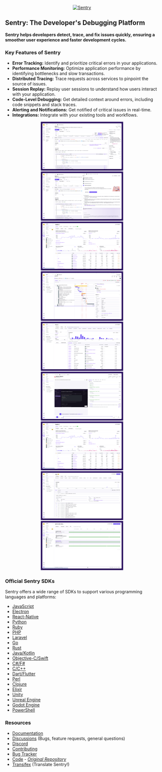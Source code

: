 <p align="center">
  <a href="https://sentry.io/?utm_source=github&utm_medium=logo" target="_blank">
    <img src="https://sentry-brand.storage.googleapis.com/sentry-wordmark-dark-280x84.png" alt="Sentry" width="280" height="84" />
  </a>
</p>

## **Sentry: The Developer's Debugging Platform**

**Sentry helps developers detect, trace, and fix issues quickly, ensuring a smoother user experience and faster development cycles.**

### **Key Features of Sentry**

*   **Error Tracking:** Identify and prioritize critical errors in your applications.
*   **Performance Monitoring:** Optimize application performance by identifying bottlenecks and slow transactions.
*   **Distributed Tracing:** Trace requests across services to pinpoint the source of issues.
*   **Session Replay:** Replay user sessions to understand how users interact with your application.
*   **Code-Level Debugging:** Get detailed context around errors, including code snippets and stack traces.
*   **Alerting and Notifications:** Get notified of critical issues in real-time.
*   **Integrations:** Integrate with your existing tools and workflows.

<p align="center">
  <img src="https://github.com/getsentry/sentry/raw/master/.github/screenshots/issue-details.png" width="270" alt="Issue Details"/>
  <img src="https://github.com/getsentry/sentry/raw/master/.github/screenshots/seer.png" width="270" alt="Seer" />
  <img src="https://github.com/getsentry/sentry/raw/master/.github/screenshots/insights.png" width="270" alt="Insights" />
  <img src="https://github.com/getsentry/sentry/raw/master/.github/screenshots/traces.png" width="270" alt="Traces" />
  <img src="https://github.com/getsentry/sentry/raw/master/.github/screenshots/trace-explorer.png" width="270" alt="Trace Explorer" />
  <img src="https://github.com/getsentry/sentry/raw/master/.github/screenshots/replays.png" width="270" alt="Replays" />
  <img src="https://github.com/getsentry/sentry/raw/master/.github/screenshots/insights.png" width="270" alt="Insights" />
  <img src="https://github.com/getsentry/sentry/raw/master/.github/screenshots/logs.png" width="270" alt="Logs" />
  <img src="https://github.com/getsentry/sentry/raw/master/.github/screenshots/uptime.png" width="270" alt="Uptime" />
</p>

### **Official Sentry SDKs**

Sentry offers a wide range of SDKs to support various programming languages and platforms:

*   [JavaScript](https://github.com/getsentry/sentry-javascript)
*   [Electron](https://github.com/getsentry/sentry-electron/)
*   [React-Native](https://github.com/getsentry/sentry-react-native)
*   [Python](https://github.com/getsentry/sentry-python)
*   [Ruby](https://github.com/getsentry/sentry-ruby)
*   [PHP](https://github.com/getsentry/sentry-php)
*   [Laravel](https://github.com/getsentry/sentry-laravel)
*   [Go](https://github.com/getsentry/sentry-go)
*   [Rust](https://github.com/getsentry/sentry-rust)
*   [Java/Kotlin](https://github.com/getsentry/sentry-java)
*   [Objective-C/Swift](https://github.com/getsentry/sentry-cocoa)
*   [C\#/F\#](https://github.com/getsentry/sentry-dotnet)
*   [C/C++](https://github.com/getsentry/sentry-native)
*   [Dart/Flutter](https://github.com/getsentry/sentry-dart)
*   [Perl](https://github.com/getsentry/perl-raven)
*   [Clojure](https://github.com/getsentry/sentry-clj/)
*   [Elixir](https://github.com/getsentry/sentry-elixir)
*   [Unity](https://github.com/getsentry/sentry-unity)
*   [Unreal Engine](https://github.com/getsentry/sentry-unreal)
*   [Godot Engine](https://github.com/getsentry/sentry-godot)
*   [PowerShell](https://github.com/getsentry/sentry-powershell)

### **Resources**

*   [Documentation](https://docs.sentry.io/)
*   [Discussions](https://github.com/getsentry/sentry/discussions) (Bugs, feature requests, general questions)
*   [Discord](https://discord.gg/PXa5Apfe7K)
*   [Contributing](https://docs.sentry.io/internal/contributing/)
*   [Bug Tracker](https://github.com/getsentry/sentry/issues)
*   [Code](https://github.com/getsentry/sentry) - *[Original Repository](https://github.com/getsentry/sentry)*
*   [Transifex](https://www.transifex.com/getsentry/sentry/) (Translate Sentry!)